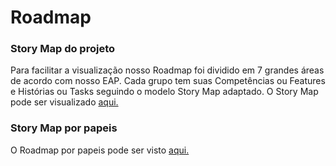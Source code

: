 # Roadmap


### Story Map do projeto
Para facilitar a visualização nosso Roadmap foi dividido em 7 grandes áreas de acordo com nosso EAP. Cada grupo tem suas Competências ou Features e Histórias ou Tasks seguindo o modelo Story Map adaptado. O Story Map pode ser visualizado [aqui.](https://docs.google.com/spreadsheets/d/e/2PACX-1vSnKifJLY2VIW32rHpIQN1NTBHUj7LG7V7JYuNe4rixSvBnW5x_4WayWNSDVC9NcVfUW7O620r5Jz50/pub?output=pdf)


### Story Map por papeis
O Roadmap por papeis pode ser visto [aqui.](https://docs.google.com/spreadsheets/d/e/2PACX-1vSC9Au2xo8IRYh1t6GF8xHWAF5RdaEiCbCGq-XHolhj6ClrqjWTJ6Ux3mwO93ZP02qO4qBQDyClECL2/pub?output=pdf)

